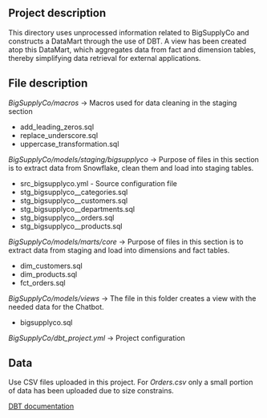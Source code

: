 ## Project description

This directory uses unprocessed information related to BigSupplyCo and constructs a DataMart through the use of DBT. A view has been created atop this DataMart, which aggregates data from fact and dimension tables, thereby simplifying data retrieval for external applications.



## File description

_BigSupplyCo/macros_ -> Macros used for data cleaning in the staging section

 - add_leading_zeros.sql
 - replace_underscore.sql
 - uppercase_transformation.sql

_BigSupplyCo/models/staging/bigsupplyco_  -> Purpose of files in this section is to extract data from 
                                            Snowflake, clean them and load into staging tables.

- src_bigsupplyco.yml - Source configuration file
- stg_bigsupplyco__categories.sql
- stg_bigsupplyco__customers.sql
- stg_bigsupplyco__departments.sql 
- stg_bigsupplyco__orders.sql
- stg_bigsupplyco__products.sql 

_BigSupplyCo/models/marts/core_  -> Purpose of files in this section is to extract data from staging and load into dimensions and fact tables. 

- dim_customers.sql
- dim_products.sql
- fct_orders.sql

_BigSupplyCo/models/views_ -> The file in this folder creates a view with the needed data for the Chatbot.

- bigsupplyco.sql

_BigSupplyCo/dbt_project.yml_ -> Project configuration

## Data

Use CSV files uploaded in this project. For *Orders.csv* only a small portion of data has been uploaded due to size constrains. 

[DBT documentation ](https://docs.getdbt.com/docs/introduction)
